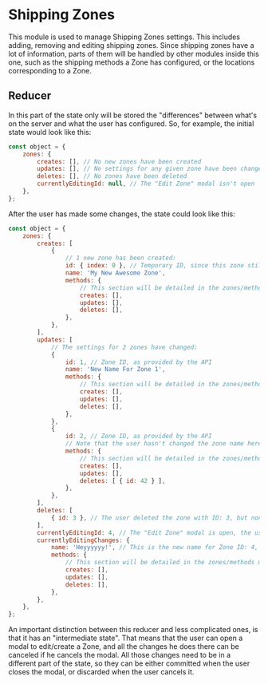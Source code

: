# Shipping Zones

This module is used to manage Shipping Zones settings. This includes adding, removing and editing shipping zones. Since
shipping zones have a lot of information, parts of them will be handled by other modules inside this one, such as
the shipping methods a Zone has configured, or the locations corresponding to a Zone.

## Reducer

In this part of the state only will be stored the "differences" between what's on the server and what the user has configured.
So, for example, the initial state would look like this:

```js
const object = {
	zones: {
		creates: [], // No new zones have been created
		updates: [], // No settings for any given zone have been changed
		deletes: [], // No zones have been deleted
		currentlyEditingId: null, // The "Edit Zone" modal isn't open
	},
};
```

After the user has made some changes, the state could look like this:

```js
const object = {
	zones: {
		creates: [
			{
				// 1 new zone has been created:
				id: { index: 0 }, // Temporary ID, since this zone still doesn't have a real ID provided by the API
				name: 'My New Awesome Zone',
				methods: {
					// This section will be detailed in the zones/methods module
					creates: [],
					updates: [],
					deletes: [],
				},
			},
		],
		updates: [
			// The settings for 2 zones have changed:
			{
				id: 1, // Zone ID, as provided by the API
				name: 'New Name For Zone 1',
				methods: {
					// This section will be detailed in the zones/methods module
					creates: [],
					updates: [],
					deletes: [],
				},
			},
			{
				id: 2, // Zone ID, as provided by the API
				// Note that the user hasn't changed the zone name here. The name returned by the API is still valid then.
				methods: {
					// This section will be detailed in the zones/methods module
					creates: [],
					updates: [],
					deletes: [ { id: 42 } ],
				},
			},
		],
		deletes: [
			{ id: 3 }, // The user deleted the zone with ID: 3, but none of this has been commited to the server yet
		],
		currentlyEditingId: 4, // The "Edit Zone" modal is open, the user is editing Zone ID: 4
		currentlyEditingChanges: {
			name: 'Heyyyyyy!', // This is the new name for Zone ID: 4, but it's silly. If the user "Cancels" the modal, it will be discarded.
			methods: {
				// This section will be detailed in the zones/methods module
				creates: [],
				updates: [],
				deletes: [],
			},
		},
	},
};
```

An important distinction between this reducer and less complicated ones, is that it has an "intermediate state".
That means that the user can open a modal to edit/create a Zone, and all the changes he does there can be canceled
if he cancels the modal. All those changes need to be in a different part of the state, so they can be either
committed when the user closes the modal, or discarded when the user cancels it.

